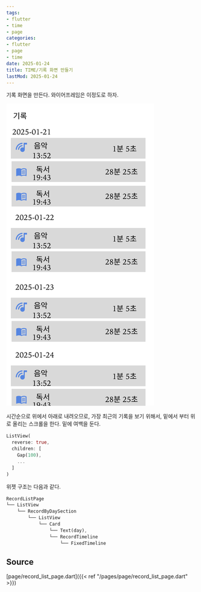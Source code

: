 ```yaml
---
tags:
- flutter
- time
- page
categories:
- flutter
- page
- time
date: 2025-01-24
title: TIME/기록 화면 만들기
lastMod: 2025-01-24
---
```



기록 화면을 만든다. 와이어프레임은 이정도로 하자.

![RecordPage.png](/assets/recordpage_1737685497865_0.png)

시간순으로 위에서 아래로 내려오므로, 가장 최근의 기록을 보기 위해서, 밑에서 부터 위로 올리는 스크롤을 한다. 밑에 여백을 둔다.

```dart
ListView(
  reverse: true,
  children: [
    Gap(100),
    ...
  ]
)  
```



위젯 구조는 다음과 같다.



```dart
RecordListPage
└── ListView
    └── RecordByDaySection
        └── ListView
            └── Card
                └── Text(day),
                └── RecordTimeline
                    └── FixedTimeline
```























## Source

[page/record_list_page.dart]({{< ref "/pages/page/record_list_page.dart" >}})






